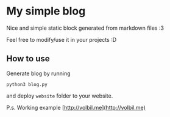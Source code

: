 #  My simple blog 
Nice and simple static block generated from markdown files :3

Feel free to modify/use it in your projects :D

## How to use

Generate blog by running
```
python3 blog.py
```

and deploy `website` folder to your website.

P.s. Working example [http://volbil.me](http://volbil.me)
